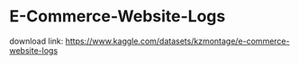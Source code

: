 # E-Commerce-Website-Logs

download link:
https://www.kaggle.com/datasets/kzmontage/e-commerce-website-logs
